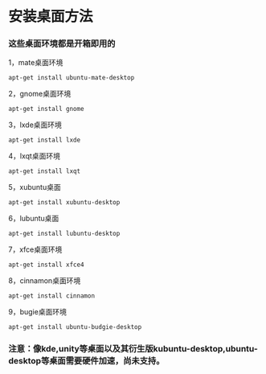 # 安装桌面方法

### 这些桌面环境都是开箱即用的

1，mate桌面环境

`apt-get install ubuntu-mate-desktop`

2，gnome桌面环境

`apt-get install gnome`

3，lxde桌面环境

`apt-get install lxde`

4，lxqt桌面环境

`apt-get install lxqt`

5，xubuntu桌面

`apt-get install xubuntu-desktop`

6，lubuntu桌面

`apt-get install lubuntu-desktop`

7，xfce桌面环境

`apt-get install xfce4`

8，cinnamon桌面环境

`apt-get install cinnamon`

9，bugie桌面环境

`apt-get install ubuntu-budgie-desktop`

### 注意：像kde,unity等桌面以及其衍生版kubuntu-desktop,ubuntu-desktop等桌面需要硬件加速，尚未支持。

